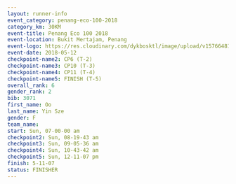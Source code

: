 ```yaml
--- 
layout: runner-info 
event_category: penang-eco-100-2018 
category_km: 30KM 
event-title: Penang Eco 100 2018 
event-location: Bukit Mertajam, Penang 
event-logo: https://res.cloudinary.com/dykbosktl/image/upload/v1576648106/Logo/Logo_lovxhg.jpg 
event-date: 2018-05-12 
checkpoint-name2: CP6 (T-2) 
checkpoint-name3: CP10 (T-3) 
checkpoint-name4: CP11 (T-4) 
checkpoint-name5: FINISH (T-5) 
overall_rank: 6
gender_rank: 2
bib: 3071
first_name: Oo
last_name: Yin Sze
gender: F
team_name: 
start: Sun, 07-00-00 am
checkpoint2: Sun, 08-19-43 am
checkpoint3: Sun, 09-05-36 am
checkpoint4: Sun, 10-43-42 am
checkpoint5: Sun, 12-11-07 pm
finish: 5-11-07
status: FINISHER
--- 
```

